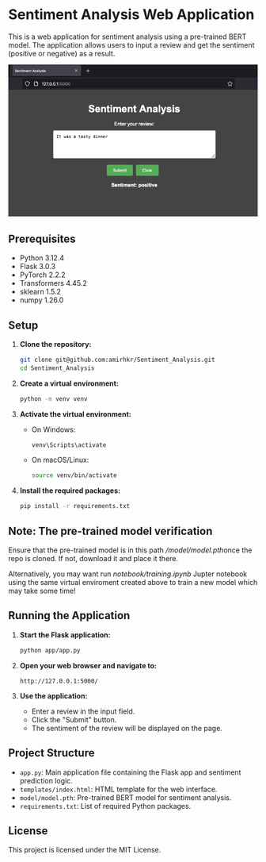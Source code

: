 # Sentiment Analysis Web Application

This is a web application for sentiment analysis using a pre-trained BERT model. The application allows users to input a review and get the sentiment (positive or negative) as a result.

![alt text](img.png)

## Prerequisites

- Python 3.12.4
- Flask 3.0.3
- PyTorch 2.2.2
- Transformers 4.45.2
- sklearn 1.5.2
- numpy 1.26.0

## Setup

1. **Clone the repository:**

    ```sh
    git clone git@github.com:amirhkr/Sentiment_Analysis.git
    cd Sentiment_Analysis
    ```

2. **Create a virtual environment:**

    ```sh
    python -m venv venv
    ```

3. **Activate the virtual environment:**

    - On Windows:

        ```sh
        venv\Scripts\activate
        ```

    - On macOS/Linux:

        ```sh
        source venv/bin/activate
        ```

4. **Install the required packages:**

    ```sh
    pip install -r requirements.txt
      ```

## Note: The pre-trained model verification

Ensure that the  pre-trained model is in this path <em>/model/model.pth</em>once the repo is cloned. If not, download it and place it there.

Alternatively, you may want run <em>notebook/training.ipynb</em> Jupter notebook using the same virtual enviroment created above to train a new model which may take some time!

## Running the Application

1. **Start the Flask application:**

    ```sh
    python app/app.py
    ```

2. **Open your web browser and navigate to:**

    ```
    http://127.0.0.1:5000/
    ```

3. **Use the application:**

    - Enter a review in the input field.
    - Click the "Submit" button.
    - The sentiment of the review will be displayed on the page.

## Project Structure

- `app.py`: Main application file containing the Flask app and sentiment prediction logic.
- `templates/index.html`: HTML template for the web interface.
- `model/model.pth`: Pre-trained BERT model for sentiment analysis.
- `requirements.txt`: List of required Python packages.

## License

This project is licensed under the MIT License.